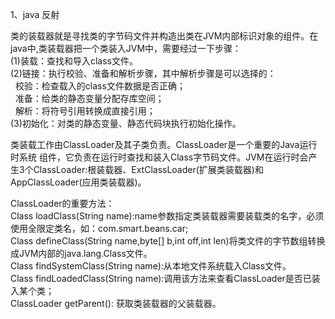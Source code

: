 1、java 反射

类的装载器就是寻找类的字节码文件并构造出类在JVM内部标识对象的组件。在java中,类装载器把一个类装入JVM中，需要经过一下步骤：<br/>
(1)装载：查找和导入class文件。<br/>
(2)链接：执行校验、准备和解析步骤，其中解析步骤是可以选择的：<br/>
    校验：检查载入的class文件数据是否正确；<br/>
    准备：给类的静态变量分配存库空间；<br/>
    解析：将符号引用转换成直接引用；<br/>
(3)初始化：对类的静态变量、静态代码块执行初始化操作。<br/>

类装载工作由ClassLoader及其子类负责。ClassLoader是一个重要的Java运行时系统 组件，它负责在运行时查找和装入Class字节码文件。JVM在运行时会产生3个ClassLoader:根装载器、ExtClassLoader(扩展类装载器)和AppClassLoader(应用类装载器)。<br/> 

 ClassLoader的重要方法：<br/>
 Class loadClass(String name):name参数指定类装载器需要装载类的名字，必须使用全限定类名，如：com.smart.beans.car;<br/>
 Class defineClass(String name,byte[] b,int off,int len)将类文件的字节数组转换成JVM内部的java.lang.Class文件。<br/>
 Class findSystemClass(String name):从本地文件系统载入Class文件。<br/>
 Class findLoadedClass(String name):调用该方法来查看ClassLoader是否已装入某个类；<br/>
 ClassLoader getParent(): 获取类装载器的父装载器。<br/>